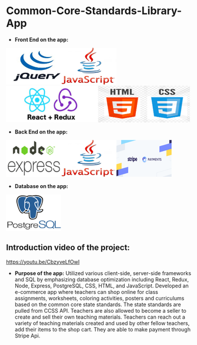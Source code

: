# Common-Core-Standards-Library-App
* **Front End on the app:**
<div><img src="jQuery.png" height="100px" width="150px"><img src="js.png" height="100px" width="150px"><img src="reactredux.png" height="100px" width="250px"><img src="htmlcss.png" height="100px" width="250px"></div>

* **Back End on the app:**
<div><img src="nodeexpress.png" height="100px" width="150px"><img src="js.png" height="100px" width="150px"><img src="stripe.png" height="100px" width="150px"></div>

* **Database on the app:**
<img src="postgres.png" height="100px" width="150px">

## Introduction video of the project: 
https://youtu.be/CbzyveLfOwI

* **Purpose of the app:** 
  Utilized various client-side, server-side frameworks and SQL by emphasizing database optimization including React,
Redux, Node, Express, PostgreSQL, CSS, HTML, and JavaScript.
 Developed an e-commerce app where teachers can shop online for class assignments, worksheets, coloring activities,
posters and curriculums based on the common core state standards. The state standards are pulled from CCSS API. Teachers are also allowed to become a seller to create and sell their own teaching materials. Teachers can reach out a variety of teaching materials created and used by other fellow teachers, add their items to the shop cart. They are able to make payment through Stripe Api.

